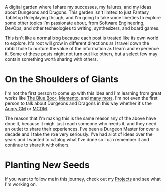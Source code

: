 A digital garden where I share my successes, my failures, and my ideas about Dungeons and Dragons. This garden isn't limited to just Fantasy Tabletop Roleplaying though, and I'm going to take some liberties to explore some other topics I'm passionate about, from Software Engineering, DevOps, and other technologies to writing, synthesizers, and board games.

This isn't like a normal blog because each post is treated like its own world to explore. It's root will grow in different directions as I travel down the rabbit hole to nurture the value of the information as I learn and experience it. Some of these posts might not turn out like others, but a select few may contain something worth sharing with others.

# On the Shoulders of Giants

I'm not the first person to come up with this idea and I'm learning from great works like [The Blue Book](https://lyz-code.github.io/blue-book/), [Memento](https://m0wer.github.io/memento/), and [many more](https://github.com/MaggieAppleton/digital-gardeners). I'm not even the first person to talk about Dungeons and Dragons in this way whether it's the [Angry GM](https://theangrygm.com/) or [MCDM](https://www.mcdmproductions.com/about).

The reason that I'm making this is the same reason any of the above have done it, because it might just reach someone who needs it, and they need an outlet to share their experiences. I've been a Dungeon Master for over a decade and I take the role very seriously. I've had a lot of ideas over the years and I wanted to catalog what I've done so I can remember it and continue to share it with others.

# Planting New Seeds

If you want to follow me in this journey, check out my [Projects](projects.md) and see what I'm working on.
